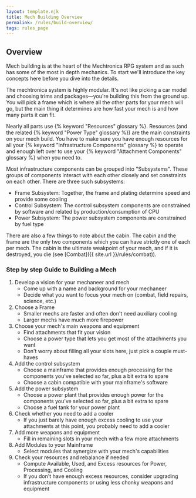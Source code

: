 ```yaml
---
layout: template.njk
title: Mech Building Overview
permalink: /rules/build-overview/
tags: rules_page
---
```


## Overview

Mech building is at the heart of the Mechtronica RPG system and as such has some of the most in depth mechanics. To start we'll introduce the key concepts here before you dive into the details.

The mechtronica system is highly modular. It's not like picking a car model and choosing trims and packages—you're building this from the ground up. You will pick a frame which is where all the other parts for your mech will go, but the main thing it determines are how fast your mech is and how many parts it can fit.

Nearly all parts use {% keyword "Resources" glossary %}. Resources (and the related {% keyword "Power Type" glossary %}) are the main constraints on your mech build. You have to make sure you have enough resources for all your {% keyword "Infrastructure Components" glossary %} to operate and enough left over to use your {% keyword "Attachment Components" glossary %} when you need to.

Most infrastructure components can be grouped into "Subsystems". These groups of components interact with each other closely and set constraints on each other. There are three such subsystems:
- Frame Subsystem: Together, the frame and plating determine speed and provide some cooling
- Control Subsystem: The control subsystem components are constrained by software and related by production/consumption of CPU
- Power Subsystem: The power subsystem components are constrained by fuel type

There are also a few things to note about the cabin. The cabin and the frame are the only two components which you can have strictly one of each per mech. The cabin is the ultimate weakpoint of your mech, and if it is destroyed, you die (see [Combat]({{ site.url }}/rules/combat)).

### Step by step Guide to Building a Mech

1. Develop a vision for your mechaneer and mech
    - Come up with a name and background for your mechaneer
    - Decide what you want to focus your mech on (combat, field repairs, science, etc.)
2. Choose a Frame
    - Smaller mechs are faster and often don't need auxiliary cooling
    - Larger mechs have much more firepower
3. Choose your mech's main weapons and equipment
    - Find attachments that fit your vision
    - Choose a power type that lets you get most of the attachments you want
    - Don't worry about filling all your slots here, just pick a couple must-haves
4. Add the control subsystem
    - Choose a mainframe that provides enough processing for the components you've selected so far, plus a bit extra to spare
    - Choose a cabin compatible with your mainframe's software
5. Add the power subsystem
    - Choose a power plant that provides enough power for the components you've selected so far, plus a bit extra to spare
    - Choose a fuel tank for your power plant
6. Check whether you need to add a cooler
    - If you just barely have enough excess cooling to use your attachments at this point, you probably need to add a cooler
7. Add more weapons and equipment
    - Fill in remaining slots in your mech with a few more attachments
8. Add Modules to your Mainframe
    - Select modules that synergize with your mech's capabilities
8. Check your resources and rebalance if needed
    - Compute Available, Used, and Excess resources for Power, Processing, and Cooling
    - If you don't have enough excess resources, consider upgrading infrastructure components or using less chonky weapons and equipment
